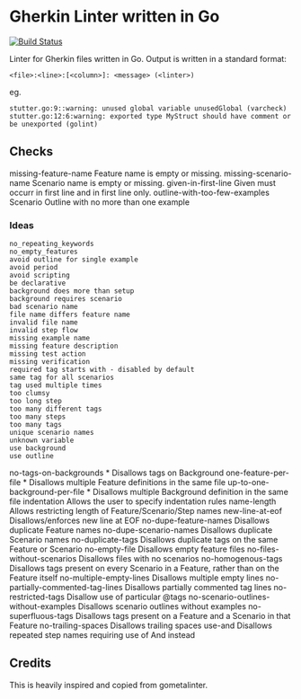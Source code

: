 # Gherkin Linter written in Go
[![Build Status](https://travis-ci.org/remast/gherkin-lingo.svg?branch=master)](https://travis-ci.org/remast/gherkin-lingo)

Linter for Gherkin files written in Go. Output is written in a standard format:

    <file>:<line>:[<column>]: <message> (<linter>)

eg.

    stutter.go:9::warning: unused global variable unusedGlobal (varcheck)
    stutter.go:12:6:warning: exported type MyStruct should have comment or be unexported (golint)


## Checks

missing-feature-name Feature name is empty or missing.
missing-scenario-name Scenario name is empty or missing.
given-in-first-line Given must occurr in first line and in first line only.
outline-with-too-few-examples Scenario Outline with no more than one example

### Ideas

    no_repeating_keywords
    no_empty_features
    avoid outline for single example
    avoid period
    avoid scripting
    be declarative
    background does more than setup
    background requires scenario
    bad scenario name
    file name differs feature name
    invalid file name
    invalid step flow
    missing example name
    missing feature description
    missing test action
    missing verification
    required tag starts with - disabled by default
    same tag for all scenarios
    tag used multiple times
    too clumsy
    too long step
    too many different tags
    too many steps
    too many tags
    unique scenario names
    unknown variable
    use background
    use outline
no-tags-on-backgrounds * 	Disallows tags on Background
one-feature-per-file * 	Disallows multiple Feature definitions in the same file
up-to-one-background-per-file * 	Disallows multiple Background definition in the same file
indentation 	Allows the user to specify indentation rules
name-length 	Allows restricting length of Feature/Scenario/Step names
new-line-at-eof 	Disallows/enforces new line at EOF
no-dupe-feature-names 	Disallows duplicate Feature names
no-dupe-scenario-names 	Disallows duplicate Scenario names
no-duplicate-tags 	Disallows duplicate tags on the same Feature or Scenario
no-empty-file 	Disallows empty feature files
no-files-without-scenarios 	Disallows files with no scenarios
no-homogenous-tags 	Disallows tags present on every Scenario in a Feature, rather than on the Feature itself
no-multiple-empty-lines 	Disallows multiple empty lines
no-partially-commented-tag-lines 	Disallows partially commented tag lines
no-restricted-tags 	Disallow use of particular @tags
no-scenario-outlines-without-examples 	Disallows scenario outlines without examples
no-superfluous-tags 	Disallows tags present on a Feature and a Scenario in that Feature
no-trailing-spaces 	Disallows trailing spaces
use-and 	Disallows repeated step names requiring use of And instead


## Credits

This is heavily inspired and copied from gometalinter.